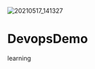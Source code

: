![20210517_141327](https://user-images.githubusercontent.com/82734558/129269748-5b950511-fde6-414d-b4ed-6ad0790912f9.jpg)
# DevopsDemo
learning
